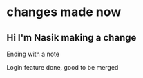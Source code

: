 # changes made now

## Hi I'm Nasik making a change

Ending with a note







Login feature done, good to be merged